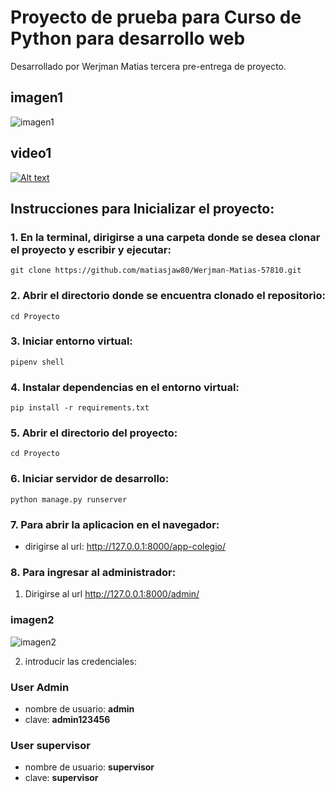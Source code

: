 # Proyecto de prueba para Curso de Python para desarrollo web

Desarrollado por Werjman Matias tercera pre-entrega de proyecto.

## imagen1
![imagen1](https://github.com/matiasjaw80/python/assets/139645562/73262ba2-ecb6-46a1-a8c9-161448db4032)

## video1
[![Alt text](https://img.youtube.com/vi/pILWFNaiskA/0.jpg)](https://youtu.be/pILWFNaiskA)

## Instrucciones para Inicializar el proyecto:

### 1. En la terminal, dirigirse a una carpeta donde se desea clonar el proyecto y escribir y ejecutar:

```terminal
git clone https://github.com/matiasjaw80/Werjman-Matias-57810.git
```

### 2. Abrir el directorio donde se encuentra clonado el repositorio:

```terminal
cd Proyecto
```

### 3. Iniciar entorno virtual:

```terminal
pipenv shell
```

### 4. Instalar dependencias en el entorno virtual:

```terminal
pip install -r requirements.txt
```

### 5. Abrir el directorio del proyecto:

```terminal
cd Proyecto
```

### 6. Iniciar servidor de desarrollo:

```terminal
python manage.py runserver
```

### 7. Para abrir la aplicacion en el navegador:

-   dirigirse al url: http://127.0.0.1:8000/app-colegio/

### 8. Para ingresar al administrador:

1. Dirigirse al url http://127.0.0.1:8000/admin/

### imagen2
![imagen2](https://github.com/matiasjaw80/python/assets/139645562/7e822f33-045e-48ce-b0c3-5ca0beb2f449)

2. introducir las credenciales:

### User Admin
-   nombre de usuario: **admin**
-   clave: **admin123456**

### User supervisor
-   nombre de usuario: **supervisor**
-   clave: **supervisor**